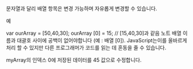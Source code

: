 
문자열과 달리 배열 항목은 변경 가능하며 자유롭게 변경할 수 있습니다.

예

var ourArray = [50,40,30];
ourArray [0] = 15; // [15,40,30]과 같음
노트
배열 이름과 대괄호 사이에 공백이 없어야합니다 (예 : 배열 [0]). JavaScript는이를 올바르게 처리 할 수 ​​있지만 다른 프로그래머가 코드를 읽는 데 혼동을 줄 수 있습니다.

myArray의 인덱스 0에 저장된 데이터를 45 값으로 수정합니다.